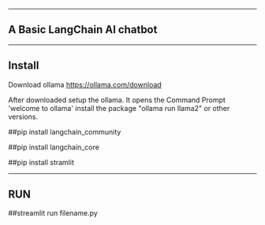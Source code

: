 -------
A Basic LangChain AI  chatbot
-------


---------------
**Install**
---------------

Download ollama https://ollama.com/download 

After downloaded setup the ollama. It opens the Command Prompt 'welcome to ollama' install the package "ollama run llama2" or other versions.

##pip install langchain_community

##pip install langchain_core

##pip install stramlit

----------------
**RUN**
----------------

##streamlit run filename.py
 
